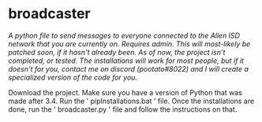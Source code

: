 # broadcaster
_A python file to send messages to everyone connected to the Allen ISD network that you are currently on. Requires admin._
_This will most-likely be patched soon, if it hasn't already been.
As of now, the project isn't completed, or tested.
The installations will work for most people, but if it doesn't for you, contact me on discord (pootato#8022) and I will create a specialized version of the code for you._

Download the project. Make sure you have a version of Python that was made after 3.4.
Run the ' pipInstallations.bat ' file.
Once the installations are done, run the ' broadcaster.py ' file and follow the instructions on that.
